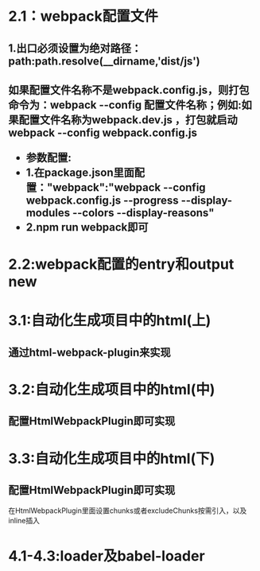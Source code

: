 <h1>2.1：webpack配置文件</h1>
<h2>1.出口必须设置为绝对路径： path:path.resolve(__dirname,'dist/js')</h2>
<h2>如果配置文件名称不是webpack.config.js，则打包命令为：webpack --config 配置文件名称；例如:如果配置文件名称为webpack.dev.js ，打包就启动webpack --config webpack.config.js</2>
<ul>
    <li>参数配置:</li>
    <li>1.在package.json里面配置："webpack":"webpack --config webpack.config.js --progress --display-modules --colors --display-reasons"</li>
    <li>2.npm run webpack即可</li>
</ul>

<h1>2.2:webpack配置的entry和output new</h1>
<h1>3.1:自动化生成项目中的html(上)</h1>
<h2>通过html-webpack-plugin来实现</h2>

<h1>3.2:自动化生成项目中的html(中)</h1>
<h2>配置HtmlWebpackPlugin即可实现</h2>

<h1>3.3:自动化生成项目中的html(下)</h1>
<h2>配置HtmlWebpackPlugin即可实现</h2>
<p>在HtmlWebpackPlugin里面设置chunks或者excludeChunks按需引入，以及inline插入</p>

<h1>4.1-4.3:loader及babel-loader</h1>
